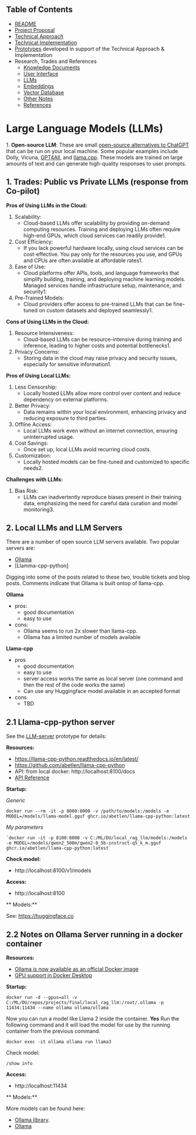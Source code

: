 ## Table of Contents

 - [README](../README.md)
 - [Project Proposal](project_proposal.md)
 - [Technical Approach](technical_approach.md)
 - [Technical Implementation](../technical_implementation.md)
 - [Prototypes](../Prototypes/README.md) developed in support of the Technical Approach & Implementation
 - Research, Trades and References
   - [Knowledge Documents](knowledge_documents.md)
   - [User Interface](user_interface.md)
   - [LLMs](LLMs.md)
   - [Embeddings](embedding.md)
   - [Vector Database](vectorDB.md)
   - [Other Notes](misc_notes.md)
   - [References](references.md)


# Large Language Models (LLMs)

1\. **Open-source LLM**: These are small [open-source alternatives to ChatGPT](https://bdtechtalks.com/2023/04/17/open-source-chatgpt-alternatives/) that can be run on your local machine. Some popular examples include Dolly, Vicuna, [GPT4All](https://gpt4all.io/index.html), and [llama.cpp](https://github.com/ggerganov/llama.cpp). These models are trained on large amounts of text and can generate high-quality responses to user prompts.



## 1. Trades:  Public vs Private LLMs (response from Co-pilot)

**Pros of Using LLMs in the Cloud:**
1. Scalability:
    - Cloud-based LLMs offer scalability by providing on-demand computing resources. Training and deploying LLMs often require high-end GPUs, which cloud services can readily provide1.
2. Cost Efficiency:
    - If you lack powerful hardware locally, using cloud services can be cost-effective. You pay only for the resources you use, and GPUs and CPUs are often available at affordable rates1.
3. Ease of Use:
    - Cloud platforms offer APIs, tools, and language frameworks that simplify building, training, and deploying machine learning models. Managed services handle infrastructure setup, maintenance, and security1.
4. Pre-Trained Models:
    - Cloud providers offer access to pre-trained LLMs that can be fine-tuned on custom datasets and deployed seamlessly1.

**Cons of Using LLMs in the Cloud:**
1. Resource Intensiveness:
    - Cloud-based LLMs can be resource-intensive during training and inference, leading to higher costs and potential bottlenecks1.
2. Privacy Concerns:
    - Storing data in the cloud may raise privacy and security issues, especially for sensitive information1.

**Pros of Using Local LLMs:**
1. Less Censorship:
    - Locally hosted LLMs allow more control over content and reduce dependency on external platforms.
2. Better Privacy:
    - Data remains within your local environment, enhancing privacy and reducing exposure to third parties.
3. Offline Access:
   - Local LLMs work even without an internet connection, ensuring uninterrupted usage.
4. Cost Savings:
    - Once set up, local LLMs avoid recurring cloud costs.
5. Customization:
   - Locally hosted models can be fine-tuned and customized to specific needs2.

**Challenges with LLMs:**
1. Bias Risk:
    - LLMs can inadvertently reproduce biases present in their training data, emphasizing the need for careful data curation and model monitoring3.


## 2. Local LLMs and LLM Servers

There are a number of open source LLM servers available.  Two popular servers are:

- [Ollama](https://ollama.com/)
- [Llamma-cpp-python]

Digging into some of the posts related to these two, trouble tickets and blog posts.  Comments indicate that Ollama is built ontop of llama-cpp.  

**Ollama**
- pros:
    - good documentation
    - easy to use
- cons:
    - Ollama seems to run 2x slower than llama-cpp.
    - Ollama has a limited number of models available

**Llama-cpp**
- pros
    - good documentation
    - easy to use
    - server access works the same as local server (one command and then the rest of the code works the same)
    - Can use any Huggingface model available in an accepted format
- cons
    - TBD

## 2.1 Llama-cpp-python server

See the [LLM-server](../prototype/jeff/2-llm-server/README.md) prototype for details:

**Resources:**

- https://llama-cpp-python.readthedocs.io/en/latest/
- https://github.com/abetlen/llama-cpp-python
- API: from local docker: http://localhost:8100/docs
- [API Reference](https://llama-cpp-python.readthedocs.io/en/latest/api-reference/)

**Startup:**

*Generic*

`docker run --rm -it -p 8000:8000 -v /path/to/models:/models -e MODEL=/models/llama-model.gguf ghcr.io/abetlen/llama-cpp-python:latest`

*My parameters*

    `docker run -it -p 8100:8000 -v C:/ML/DU/local_rag_llm/models:/models -e MODEL=/models/qwen2_500m/qwen2-0_5b-instruct-q5_k_m.gguf  ghcr.io/abetlen/llama-cpp-python:latest`

**Check model:**

- http://localhost:8100/v1/models

**Access:**

- http://localhost:8100

** Models:**

See:  https://huggingface.co


## 2.2 Notes on Ollama Server running in a docker container

**Resources:**

- [Ollama is now available as an official Docker image](https://ollama.com/blog/ollama-is-now-available-as-an-official-docker-image)
- [GPU support in Docker Desktop](https://docs.docker.com/desktop/gpu/)

**Startup:**

`docker run -d --gpus=all -v C:/ML/DU/repos/projects/final/local_rag_llm:/root/.ollama -p 11434:11434 --name ollama ollama/ollama`

Now you can run a model like Llama 2 inside the container.  **Yes** Run the following command and it will load the model for use by the running container from the previous command.

`docker exec -it ollama ollama run llama3`

Check model:

`/show info`

**Access:**

- http://localhost:11434

** Models:**

More models can be found here:
- [Ollama library](https://ollama.com/library).
- [Ollama](https://github.com/ollama/ollama?tab=readme-ov-file)
